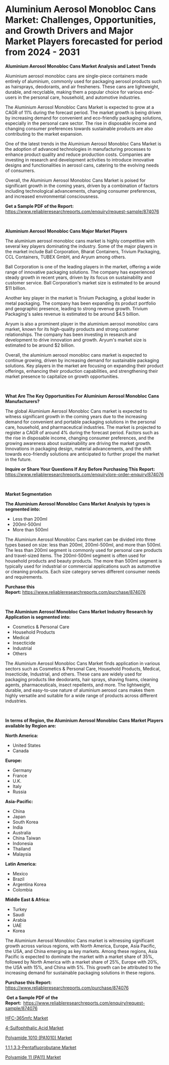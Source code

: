 <p><h1>Aluminium Aerosol Monobloc Cans Market: Challenges, Opportunities, and Growth Drivers and Major Market Players forecasted for period from 2024 - 2031</h1></p><p><strong>Aluminium Aerosol Monobloc Cans Market Analysis and Latest Trends</strong></p>
<p><p>Aluminium aerosol monobloc cans are single-piece containers made entirely of aluminium, commonly used for packaging aerosol products such as hairsprays, deodorants, and air fresheners. These cans are lightweight, durable, and recyclable, making them a popular choice for various end-users in the personal care, household, and automotive industries.</p><p>The Aluminium Aerosol Monobloc Cans Market is expected to grow at a CAGR of 11% during the forecast period. The market growth is being driven by increasing demand for convenient and eco-friendly packaging solutions, especially in the personal care sector. The rise in disposable income and changing consumer preferences towards sustainable products are also contributing to the market expansion.</p><p>One of the latest trends in the Aluminium Aerosol Monobloc Cans Market is the adoption of advanced technologies in manufacturing processes to enhance product quality and reduce production costs. Companies are investing in research and development activities to introduce innovative designs and functionalities in aerosol cans, catering to the evolving needs of consumers.</p><p>Overall, the Aluminium Aerosol Monobloc Cans Market is poised for significant growth in the coming years, driven by a combination of factors including technological advancements, changing consumer preferences, and increased environmental consciousness.</p></p>
<p><strong>Get a Sample PDF of the Report:&nbsp;</strong> <a href="https://www.reliableresearchreports.com/enquiry/request-sample/874076">https://www.reliableresearchreports.com/enquiry/request-sample/874076</a></p>
<p>&nbsp;</p>
<p><strong>Aluminium Aerosol Monobloc Cans Major Market Players</strong></p>
<p><p>The aluminium aerosol monobloc cans market is highly competitive with several key players dominating the industry. Some of the major players in the market include Ball Corporation, Bharat Containers, Trivium Packaging, CCL Containers, TUBEX GmbH, and Aryum among others.</p><p>Ball Corporation is one of the leading players in the market, offering a wide range of innovative packaging solutions. The company has experienced steady growth in recent years, driven by its focus on sustainability and customer service. Ball Corporation's market size is estimated to be around $11 billion.</p><p>Another key player in the market is Trivium Packaging, a global leader in metal packaging. The company has been expanding its product portfolio and geographic presence, leading to strong revenue growth. Trivium Packaging's sales revenue is estimated to be around $4.5 billion.</p><p>Aryum is also a prominent player in the aluminium aerosol monobloc cans market, known for its high-quality products and strong customer relationships. The company has been investing in research and development to drive innovation and growth. Aryum's market size is estimated to be around $2 billion.</p><p>Overall, the aluminium aerosol monobloc cans market is expected to continue growing, driven by increasing demand for sustainable packaging solutions. Key players in the market are focusing on expanding their product offerings, enhancing their production capabilities, and strengthening their market presence to capitalize on growth opportunities.</p></p>
<p>&nbsp;</p>
<p><strong>What Are The Key Opportunities For Aluminium Aerosol Monobloc Cans Manufacturers?</strong></p>
<p><p>The global Aluminium Aerosol Monobloc Cans market is expected to witness significant growth in the coming years due to the increasing demand for convenient and portable packaging solutions in the personal care, household, and pharmaceutical industries. The market is projected to register a CAGR of around 4% during the forecast period. Factors such as the rise in disposable income, changing consumer preferences, and the growing awareness about sustainability are driving the market growth. Innovations in packaging design, material advancements, and the shift towards eco-friendly solutions are anticipated to further propel the market in the future.</p></p>
<p><strong>Inquire or Share Your Questions If Any Before Purchasing This Report:</strong> <a href="https://www.reliableresearchreports.com/enquiry/pre-order-enquiry/874076">https://www.reliableresearchreports.com/enquiry/pre-order-enquiry/874076</a></p>
<p>&nbsp;</p>
<p><strong>Market Segmentation</strong></p>
<p><strong>The Aluminium Aerosol Monobloc Cans Market Analysis by types is segmented into:</strong></p>
<p><ul><li>Less than 200ml</li><li>200ml-500ml</li><li>More than 500ml</li></ul></p>
<p><p>The Aluminium Aerosol Monobloc Cans market can be divided into three types based on size: less than 200ml, 200ml-500ml, and more than 500ml. The less than 200ml segment is commonly used for personal care products and travel-sized items. The 200ml-500ml segment is often used for household products and beauty products. The more than 500ml segment is typically used for industrial or commercial applications such as automotive or cleaning products. Each size category serves different consumer needs and requirements.</p></p>
<p><strong>Purchase this Report:&nbsp;</strong><a href="https://www.reliableresearchreports.com/purchase/874076">https://www.reliableresearchreports.com/purchase/874076</a></p>
<p>&nbsp;</p>
<p><strong>The Aluminium Aerosol Monobloc Cans Market Industry Research by Application is segmented into:</strong></p>
<p><ul><li>Cosmetics & Personal Care</li><li>Household Products</li><li>Medical</li><li>Insecticide</li><li>Industrial</li><li>Others</li></ul></p>
<p><p>The Aluminium Aerosol Monobloc Cans Market finds application in various sectors such as Cosmetics & Personal Care, Household Products, Medical, Insecticide, Industrial, and others. These cans are widely used for packaging products like deodorants, hair sprays, shaving foams, cleaning agents, pharmaceuticals, insect repellents, and more. The lightweight, durable, and easy-to-use nature of aluminium aerosol cans makes them highly versatile and suitable for a wide range of products across different industries.</p></p>
<p>&nbsp;</p>
<p><strong>In terms of Region, the Aluminium Aerosol Monobloc Cans Market Players available by Region are:</strong></p>
<p>
    <p> <strong> North America: </strong>
        <ul>
            <li>United States</li>
            <li>Canada</li>
        </ul>
        </p> 
    <p> <strong> Europe: </strong>
        <ul>
            <li>Germany</li>
            <li>France</li>
            <li>U.K.</li>
            <li>Italy</li>
            <li>Russia</li>
        </ul>
        </p> 
    <p> <strong> Asia-Pacific: </strong>
        <ul>
            <li>China</li>
            <li>Japan</li>
            <li>South Korea</li>
            <li>India</li>
            <li>Australia</li>
            <li>China Taiwan</li>
            <li>Indonesia</li>
            <li>Thailand</li>
            <li>Malaysia</li>
        </ul>
        </p> 
    <p> <strong> Latin America: </strong>
        <ul>
            <li>Mexico</li>
            <li>Brazil</li>
            <li>Argentina Korea</li>
            <li>Colombia</li>
        </ul>
        </p> 
    <p> <strong> Middle East & Africa: </strong>
        <ul>
            <li>Turkey</li>
            <li>Saudi</li>
            <li>Arabia</li>
            <li>UAE</li>
            <li>Korea</li>
        </ul>
    </p>
    </p>
<p><p>The Aluminium Aerosol Monobloc Cans market is witnessing significant growth across various regions, with North America, Europe, Asia Pacific, the USA, and China emerging as key markets. Among these regions, Asia Pacific is expected to dominate the market with a market share of 35%, followed by North America with a market share of 25%, Europe with 20%, the USA with 15%, and China with 5%. This growth can be attributed to the increasing demand for sustainable packaging solutions in these regions.</p></p>
<p><strong>Purchase this Report: </strong><a href="https://www.reliableresearchreports.com/purchase/874076">https://www.reliableresearchreports.com/purchase/874076</a></p>
<p>&nbsp;<strong>Get a Sample PDF of the Report:&nbsp;&nbsp;</strong><a href="https://www.reliableresearchreports.com/enquiry/request-sample/874076">https://www.reliableresearchreports.com/enquiry/request-sample/874076</a></p>
<p><strong></strong></p>
<p><p><a href="https://lydian-appliance-61d.notion.site/HFC-365mfc-Market-Analysis-Examines-its-Scope-on-Growth-Opportunities-and-Forecasted-Trends-Spannin-e3fd5e9b064847559128e435bf30726b">HFC-365mfc Market</a></p><p><a href="https://forested-sushi-9b0.notion.site/4-Sulfophthalic-Acid-Market-Size-Global-Industry-Overview-Market-Segmentation-and-Forecast-2024-t-cddf5d61e7f54e7cb2ed20928abd4229">4-Sulfophthalic Acid Market</a></p><p><a href="https://view.publitas.com/reportprime-1/polyamide-1010-pa1010-market-research-report-provides-critical-insights-that-can-help-shape-business-development-and-investment-strategies/">Polyamide 1010 (PA1010) Market</a></p><p><a href="https://summer-dogwood-3e9.notion.site/Global-1-1-1-3-3-Pentafluorobutane-Market-by-Types-Applications-and-Major-Players-with-Regional-G-35e5384a69c8413b8d2abd1f8491a999">1,1,1,3,3-Pentafluorobutane Market</a></p><p><a href="https://view.publitas.com/reportprime-1/polyamide-11-pa11-market-analysis-and-market-size-global-industry-overview-market-segmentation-and-forecast-2024-to-2031/">Polyamide 11 (PA11) Market</a></p></p>